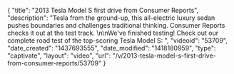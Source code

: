 {
    "title": "2013 Tesla Model S first drive from Consumer Reports",
    "description": "Tesla from the ground-up, this all-electric luxury sedan pushes boundaries and challenges traditional thinking. Consumer Reports checks it out at the test track. \n\nWe've finished testing! Check out our complete road test of the top-scoring Tesla Model S: ",
    "videoid": "53709",
    "date_created": "1437693555",
    "date_modified": "1418180959",
    "type": "captivate",
    "layout": "video",
    "url": "\/v\/2013-tesla-model-s-first-drive-from-consumer-reports\/53709"
}